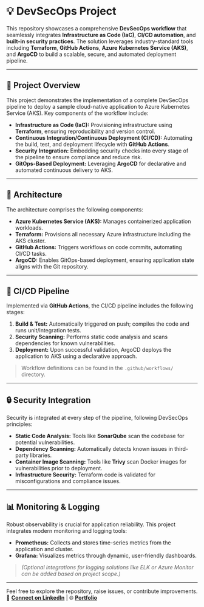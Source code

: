 # 💡 DevSecOps Project

This repository showcases a comprehensive **DevSecOps workflow** that seamlessly integrates **Infrastructure as Code (IaC)**, **CI/CD automation**, and **built-in security practices**. The solution leverages industry-standard tools including **Terraform**, **GitHub Actions**, **Azure Kubernetes Service (AKS)**, and **ArgoCD** to build a scalable, secure, and automated deployment pipeline.

---

## 📘 Project Overview

This project demonstrates the implementation of a complete DevSecOps pipeline to deploy a sample cloud-native application to Azure Kubernetes Service (AKS). Key components of the workflow include:

- **Infrastructure as Code (IaC):** Provisioning infrastructure using **Terraform**, ensuring reproducibility and version control.
- **Continuous Integration/Continuous Deployment (CI/CD):** Automating the build, test, and deployment lifecycle with **GitHub Actions**.
- **Security Integration:** Embedding security checks into every stage of the pipeline to ensure compliance and reduce risk.
- **GitOps-Based Deployment:** Leveraging **ArgoCD** for declarative and automated continuous delivery to AKS.

---

## 🧱 Architecture

The architecture comprises the following components:

- **Azure Kubernetes Service (AKS):** Manages containerized application workloads.
- **Terraform:** Provisions all necessary Azure infrastructure including the AKS cluster.
- **GitHub Actions:** Triggers workflows on code commits, automating CI/CD tasks.
- **ArgoCD:** Enables GitOps-based deployment, ensuring application state aligns with the Git repository.

---

## 🔁 CI/CD Pipeline

Implemented via **GitHub Actions**, the CI/CD pipeline includes the following stages:

1. **Build & Test:** Automatically triggered on push; compiles the code and runs unit/integration tests.
2. **Security Scanning:** Performs static code analysis and scans dependencies for known vulnerabilities.
3. **Deployment:** Upon successful validation, ArgoCD deploys the application to AKS using a declarative approach.

> Workflow definitions can be found in the `.github/workflows/` directory.

---

## 🔒 Security Integration

Security is integrated at every step of the pipeline, following DevSecOps principles:

- **Static Code Analysis:** Tools like **SonarQube** scan the codebase for potential vulnerabilities.
- **Dependency Scanning:** Automatically detects known issues in third-party libraries.
- **Container Image Scanning:** Tools like **Trivy** scan Docker images for vulnerabilities prior to deployment.
- **Infrastructure Security:** Terraform code is validated for misconfigurations and compliance issues.

---

## 📊 Monitoring & Logging

Robust observability is crucial for application reliability. This project integrates modern monitoring and logging tools:

- **Prometheus:** Collects and stores time-series metrics from the application and cluster.
- **Grafana:** Visualizes metrics through dynamic, user-friendly dashboards.

> *(Optional integrations for logging solutions like ELK or Azure Monitor can be added based on project scope.)*

---

Feel free to explore the repository, raise issues, or contribute improvements.  
🔗 **[Connect on LinkedIn](https://www.linkedin.com/in/omarfr96/)** | 🌐 **[Portfolio](https://omarfrikha.tech/)** 